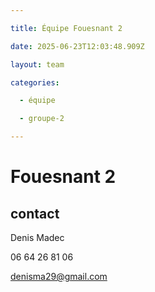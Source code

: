 ```yaml
---

title: Équipe Fouesnant 2

date: 2025-06-23T12:03:48.909Z

layout: team

categories:

  - équipe

  - groupe-2

---
```


# Fouesnant 2



## contact 

Denis Madec

06 64 26 81 06

denisma29@gmail.com

